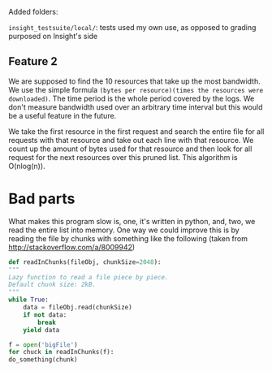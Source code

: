 Added folders:

`insight_testsuite/local/`: tests used my own use, as opposed to grading
purposed on Insight's side


## Feature 2

We are supposed to find the 10 resources that take up the most bandwidth. We
use the simple formula `(bytes per resource)(times the resources were
downloaded)`. The time period is the whole period covered by the logs. We
don't measure bandwidth used over an arbitrary time interval but this would be
a useful feature in the future.

We take the first resource in the first request and search the entire file for
all requests with that resource and take out each line with that resource. We
count up the amount of bytes used for that resource and then look for all
request for the next resources over this pruned list. This algorithm is
O(nlog(n)).

# Bad parts

What makes this program slow is, one, it's written in python, and, two, we
read the entire list into memory. One way we could improve this is by reading
the file by chunks with something like the following 
(taken from http://stackoverflow.com/a/8009942)

```python
def readInChunks(fileObj, chunkSize=2048):
"""
Lazy function to read a file piece by piece.
Default chunk size: 2kB.
"""
while True:
    data = fileObj.read(chunkSize)
    if not data:
        break
    yield data

f = open('bigFile')
for chuck in readInChunks(f):
do_something(chunk)
```


